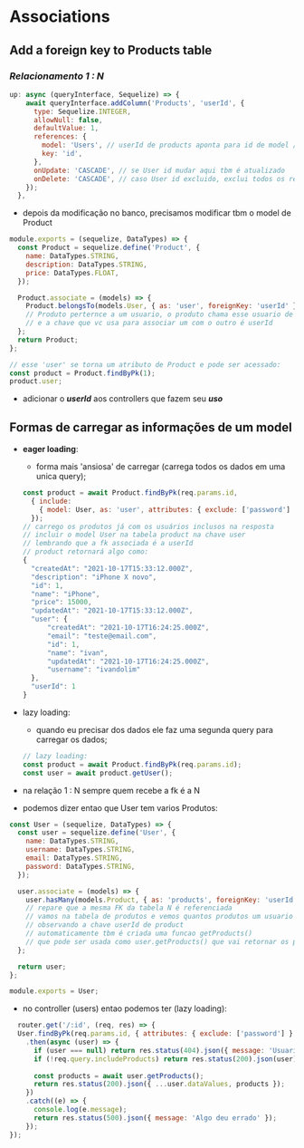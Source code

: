 # Associations

## Add a foreign key to Products table

### *Relacionamento 1 : N*

```javascript
up: async (queryInterface, Sequelize) => {
    await queryInterface.addColumn('Products', 'userId', {
      type: Sequelize.INTEGER,
      allowNull: false,
      defaultValue: 1,
      references: { 
        model: 'Users', // userId de products aponta para id de model // model = table!!!
        key: 'id',
      },
      onUpdate: 'CASCADE', // se User id mudar aqui tbm é atualizado
      onDelete: 'CASCADE', // caso User id excluido, exclui todos os registros que apontar para aquele id
    });
  },

```

- depois da modificação no banco, precisamos modificar tbm o model de Product

```javascript
module.exports = (sequelize, DataTypes) => {
  const Product = sequelize.define('Product', {
    name: DataTypes.STRING,
    description: DataTypes.STRING,
    price: DataTypes.FLOAT,
  });

  Product.associate = (models) => {
    Product.belongsTo(models.User, { as: 'user', foreignKey: 'userId' });
    // Produto perternce a um usuario, o produto chama esse usuario de user (posso definir qquer nome)
    // e a chave que vc usa para associar um com o outro é userId
  };
  return Product;
};

// esse 'user' se torna um atributo de Product e pode ser acessado:
const product = Product.findByPk(1);
product.user;
```
- adicionar o ***userId*** aos controllers que fazem seu ***uso***

## Formas de carregar as informações de um model

- **eager loading**: 
    - forma mais 'ansiosa' de carregar (carrega todos os dados em uma unica query);

    ```javascript
    const product = await Product.findByPk(req.params.id, 
      { include:
        { model: User, as: 'user', attributes: { exclude: ['password'] } } 
      });
    // carrego os produtos já com os usuários inclusos na resposta
    // incluir o model User na tabela product na chave user
    // lembrando que a fk associada é a userId
    // product retornará algo como:
    {
      "createdAt": "2021-10-17T15:33:12.000Z",
      "description": "iPhone X novo",
      "id": 1,
      "name": "iPhone",
      "price": 15000,
      "updatedAt": "2021-10-17T15:33:12.000Z",
      "user": {
          "createdAt": "2021-10-17T16:24:25.000Z",
          "email": "teste@email.com",
          "id": 1,
          "name": "ivan",
          "updatedAt": "2021-10-17T16:24:25.000Z",
          "username": "ivandolim"
      },
      "userId": 1
    }   
    ```
    


- lazy loading:
    - quando eu precisar dos dados ele faz uma segunda query para carregar os dados;
    ```javascript
    // lazy loading: 
    const product = await Product.findByPk(req.params.id);
    const user = await product.getUser();
    ```

- na relação 1 : N sempre quem recebe a fk é a N
- podemos dizer entao que User tem varios Produtos:
```javascript
const User = (sequelize, DataTypes) => {
  const user = sequelize.define('User', {
    name: DataTypes.STRING,
    username: DataTypes.STRING,
    email: DataTypes.STRING,
    password: DataTypes.STRING,
  });

  user.associate = (models) => {
    user.hasMany(models.Product, { as: 'products', foreignKey: 'userId' });
    // repare que a mesma FK da tabela N é referenciada
    // vamos na tabela de produtos e vemos quantos produtos um usuario tem
    // observando a chave userId de product
    // automaticamente tbm é criada uma funcao getProducts() 
    // que pode ser usada como user.getProducts() que vai retornar os produtos pertencentes ao usuario
  };

  return user;
};

module.exports = User;
```

- no controller (users) entao podemos ter (lazy loading):

```javascript
  router.get('/:id', (req, res) => {
  User.findByPk(req.params.id, { attributes: { exclude: ['password'] } })
    .then(async (user) => {
      if (user === null) return res.status(404).json({ message: 'Usuario não encontrado' });
      if (!req.query.includeProducts) return res.status(200).json(user);
      
      const products = await user.getProducts();
      return res.status(200).json({ ...user.dataValues, products });
    })
    .catch((e) => {
      console.log(e.message);
      return res.status(500).json({ message: 'Algo deu errado' });
    });  
});
```
